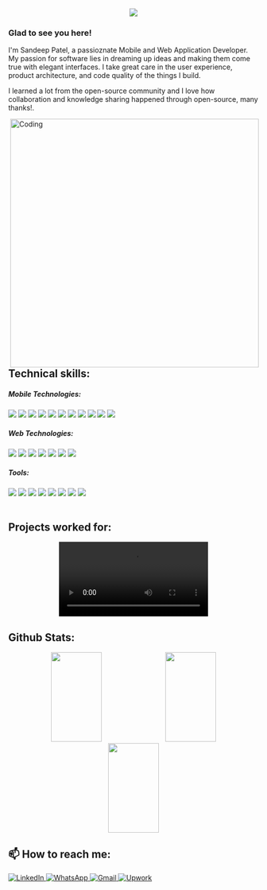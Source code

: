 <h1 align="center">
  <a href="https://git.io/typing-svg">
    <img src="https://readme-typing-svg.herokuapp.com/?lines=Hey,+Guys!;This+is+Sandeep+Patel.;Nice+to+meet+you!;Have+a+great+day&center=true&size=30">
  </a>
</h1>

### Glad to see you here!

I'm Sandeep Patel, a passioznate Mobile and Web Application Developer. My passion for software lies in dreaming up ideas and making them come true with elegant interfaces. I take great care in the user experience, product architecture, and code quality of the things I build.

I learned a lot from the open-source community and I love how collaboration and knowledge sharing happened through open-source, many thanks!.

<!-- 
<p>
<img src='https://user-images.githubusercontent.com/103916464/203501896-23b2e34e-b8da-41de-92eb-fbf90526a96f.png' alt='my banner'>
</p>-->  

<img align="right" width="500" src="https://camo.githubusercontent.com/e20822b4282c07ffd010cd05f855a6561d3b62358ca9e607e4901288dd748fcb/68747470733a2f2f63646e2e6472696262626c652e636f6d2f75736572732f323133313939332f73637265656e73686f74732f343934383733362f74686f75676874776f726b732d6769665f6472696262626c652e676966" alt="Coding">

## Technical skills:

##### Mobile Technologies:
<div>
	
<img src='https://img.shields.io/badge/Flutter-02569B?style=for-the-badge&logo=flutter&logoColor=white'/>
<img src='https://img.shields.io/badge/Dart-0175C2?style=for-the-badge&logo=dart&logoColor=white'/>
<img src='https://img.shields.io/badge/react_native-%2320232a.svg?style=for-the-badge&logo=react&logoColor=%2361DAFB'/>
<img src='https://img.shields.io/badge/Redux-593D88?style=for-the-badge&logo=redux&logoColor=white'/>
<img src='https://img.shields.io/badge/JavaScript-F7DF1E?style=for-the-badge&logo=javascript&logoColor=black'/>
<img src='https://img.shields.io/badge/TypeScript-007ACC?style=for-the-badge&logo=typescript&logoColor=white'/>
<img src='https://img.shields.io/badge/Android-3DDC84?style=for-the-badge&logo=android&logoColor=white'/>
<img src='https://img.shields.io/badge/Java-ED8B00?style=for-the-badge&logo=java&logoColor=white'/>
<img src='https://img.shields.io/badge/Kotlin-0095D5?&style=for-the-badge&logo=kotlin&logoColor=white'/>
<img src='https://img.shields.io/badge/Swift-FA7343?style=for-the-badge&logo=swift&logoColor=white'/>
<img src='https://img.shields.io/badge/iOS-000000?style=for-the-badge&logo=ios&logoColor=white'/>
</div>

##### Web Technologies:
<div>
<img src='https://img.shields.io/badge/Spring Boot-02569B?style=for-the-badge&logo=springboot&logoColor=white'/>	
<img src='https://img.shields.io/badge/Redis-02569B?style=for-the-badge&logo=redis&logoColor=white'/>	
<img src='https://img.shields.io/badge/MongoDB-02569B?style=for-the-badge&logo=MongoDB&logoColor=white'/>	
<img src='https://img.shields.io/badge/Kafka-02569B?style=for-the-badge&logo=Kafka&logoColor=white'/>	
<img src='https://img.shields.io/badge/AWS-02569B?style=for-the-badge&logo=AWS&logoColor=white'/>
<img src='https://img.shields.io/badge/Kubernetes-02569B?style=for-the-badge&logo=Kubernetes&logoColor=white'/>
<img src='https://img.shields.io/badge/Docker-02569B?style=for-the-badge&logo=Docker&logoColor=white'/>
</div>

##### Tools:
<div>
<img src='https://img.shields.io/badge/Android_Studio-3DDC84?style=for-the-badge&logo=android-studio&logoColor=white'/>
<img src='https://img.shields.io/badge/Visual_Studio_Code-0078D4?style=for-the-badge&logo=visual%20studio%20code&logoColor=white'/>
<img src='https://img.shields.io/badge/Xcode-007ACC?style=for-the-badge&logo=Xcode&logoColor=white'/>
<img src='https://img.shields.io/badge/Jira-0052CC?style=for-the-badge&logo=Jira&logoColor=white'/>
<img src='https://img.shields.io/badge/GitHub-100000?style=for-the-badge&logo=github&logoColor=white'/>
<img src='https://img.shields.io/badge/GitLab-330F63?style=for-the-badge&logo=gitlab&logoColor=white'/>
<img src='https://img.shields.io/badge/Discord-7289DA?style=for-the-badge&logo=discord&logoColor=white'/>
<img src='https://img.shields.io/badge/Slack-4A154B?style=for-the-badge&logo=slack&logoColor=white'/>
</div>

<br>

## Projects worked for:
<div align="center">
<video src='https://user-images.githubusercontent.com/103916464/205277970-77c0d7a7-e182-40ca-a13a-5bda97322df4.mp4' >
</div>

## Github Stats: 

<p align="center">
<img height="180em" src="https://github-readme-stats.vercel.app/api?username=patelsandeep&show_icons=true&theme=github_dark&hide_border=true&date_format=M%20j%5B%2C%20Y%5D&&count_private=true&include_all_commits=true" width="45%" />
	
<img height="180em" src="https://github-readme-stats.vercel.app/api/top-langs/?username=patelsandeep&theme=github_dark&hide_border=true&date_format=M%20j%5B%2C%20Y%5D&hide=javascript,css&exclude_repo=KNN-Image-Classification&show_icons=true&hide_border=true&layout=compact&langs_count=8" width="45%"/>

<!--
<img height="220em" src="https://github-readme-stats.vercel.app/api/wakatime?username=patelsandeep&theme=github_dark&hide_border=truelayout=compact" width="45%" />
-->

<img height="180em" src="https://github-readme-streak-stats.herokuapp.com/?user=patelsandeep&theme=react&background=0d1117&hide_border=true&date_format=M%20j%5B%2C%20Y%5D&count_private=true" width="45%" />

</p>

## 📫 How to reach me:
<p align="left">
<a href="https://www.linkedin.com/in/patelsandeep1987" target="_blank">
<img alt="LinkedIn" src="https://img.shields.io/badge/linkedin%20-%230077B5.svg?&style=for-the-badge&logo=linkedin&logoColor=white"/>
</a>
<!--<a href="https://twitter.com/RhtErf" target="_blank">
<img src=https://img.shields.io/badge/twitter-%2300acee.svg?&style=for-the-badge&logo=twitter&logoColor=white alt=twitter style="margin-bottom: 5px;" />
</a>
<a href="https://instagram.com/erfanrahmatei">
<img alt="Instagram" src="https://img.shields.io/badge/Instagram-E4405F?style=for-the-badge&logo=Instagram&logoColor=white" />
</a>-->
<a href="https://api.whatsapp.com/send?phone=9924759900">
<img alt="WhatsApp" src="https://img.shields.io/badge/WhatsApp-4FCE5D?style=for-the-badge&logo=WhatsApp&logoColor=white" />
</a>
<a href="mailto:patelsandeep1987@gmail.com">
<img alt="Gmail" src="https://img.shields.io/badge/Gmail-D14836?style=for-the-badge&logo=gmail&logoColor=white" />
</a>
	<a href="https://www.upwork.com/freelancers/sandeepp9?viewMode=1">
		<img alt="Upwork" src="https://img.shields.io/badge/Upwork-4FCE5D?style=for-the-badge&logo=upwork&logoColor=white" />
	</a>
	
</p> 

<!--
*patelsandeep/patelsandeep* is a ✨ special ✨ repository because its `README.md` (this file) appears on your GitHub profile.

Here are some ideas to get you started:

- 🔭 I’m currently working on ...
- 🌱 I’m currently learning ...
- 👯 I’m looking to collaborate on ...
- 🤔 I’m looking for help with ...
- 💬 Ask me about ...
- 📫 How to reach me: ...
- 😄 Pronouns: ...
- ⚡ Fun fact: ...
-->
